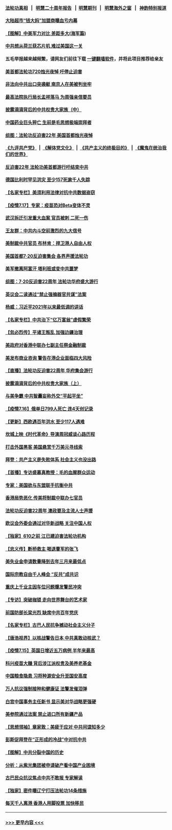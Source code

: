 #### [法轮功真相](https://github.com/gfw-breaker/truth/blob/master/README.md?t=0) &nbsp;&nbsp;|&nbsp;&nbsp; [明慧二十周年报告](https://github.com/gfw-breaker/mh-reports/blob/master/README.md?t=0) &nbsp;&nbsp;|&nbsp;&nbsp;[明慧期刊](https://github.com/gfw-breaker/mh-qikan) &nbsp;&nbsp;|&nbsp;&nbsp; [明慧海外之窗](https://github.com/gfw-breaker/mh-news/blob/master/README.md?t=0) &nbsp;&nbsp;|&nbsp;&nbsp; [神韵特别报道](https://github.com/gfw-breaker/mh-news/blob/master/shenyun.md?t=0)
#### [大陆超市“钱大妈”加盟商曝血亏内幕](../pages/nf4514/n13096080.md?t=07181701) 
#### [【图解】中美军力对比 差距多大(海军篇)](../pages/nf4514/n13091904.md?t=07181701) 
#### [中共想从荷兰获芯片机 难过美国这一关](../pages/nf4514/n13095864.md?t=07181701) 
#### 五毛举报越来越频繁，请网友们前往下载 [一键翻墙软件](https://github.com/gfw-breaker/ssr-accounts)，并将此项目推荐给亲友
#### [美首都法轮功720烛光夜悼 吁停止迫害](../pages/nf4514/n13095574.md?t=07181701) 
#### [非法向中共出口突袭艇 南京人在美被判坐牢](../pages/nf4514/n13095544.md?t=07181701) 
#### [最高法院执行局长孟祥落马 为周强亲信要员](../pages/nf4514/n13095758.md?t=07181701) 
#### [披露滴滴背后的中共权贵大家族（中）](../pages/nf4514/n13094096.md?t=07181701) 
#### [中国药业巨头猝亡 生前是毛思想极端崇拜者](../pages/nf4514/n13095676.md?t=07181701) 
#### [组图：法轮功反迫害22年 美国首都烛光夜悼](../pages/nf4514/n13094603.md?t=07181701) 
#### [《九评共产党》](https://github.com/begood0513/9ping.md/blob/master/README.md) &nbsp;|&nbsp; [《解体党文化》](../../../../jtdwh.md/blob/master/README.md)  &nbsp;|&nbsp; [《共产主义的终极目的》](../../../../gczydzjmd.md/blob/master/README.md) &nbsp;|&nbsp; [《魔鬼在统治我们的世界》](../../../../mgztzwmdsj.md/blob/master/README.md) 
#### [反迫害22年 法轮功美首都游行吁结束中共](../pages/nf4514/n13094283.md?t=07181701) 
#### [德国比利时罕见洪灾 至少157死逾千人失踪](../pages/nf4514/n13095530.md?t=07181701) 
#### [【名家专栏】美须利用法律对抗中共数据盗窃](../pages/nf4514/n13090954.md?t=07181701) 
#### [【疫情7.17】专家：疫苗恐对Beta变体不灵](../pages/nf4514/n13095336.md?t=07181701) 
#### [武汉拆迁引发重大血案 官员被刺 二死一伤](../pages/nf4514/n13094713.md?t=07181701) 
#### [王友群：中共内斗空前激烈的九大信号](../pages/nf4514/n13094266.md?t=07181701) 
#### [美制裁中共官员 布林肯：捍卫港人自由人权](../pages/nf4514/n13094295.md?t=07181701) 
#### [美国首都7·20反迫害集会 各界声援法轮功](../pages/nf4514/n13093900.md?t=07181701) 
#### [美军撤离阿富汗 塔利班或变中共噩梦](../pages/nf4514/n13094370.md?t=07181701) 
#### [组图：7·20反迫害22周年 法轮功华府盛大游行](../pages/nf4514/n13094319.md?t=07181701) 
#### [英议会二读通过“禁止强摘器官共谋”法案](../pages/nf4514/n13094147.md?t=07181701) 
#### [杨威：习近平2021年以来最低调的讲话](../pages/nf4514/n13094137.md?t=07181701) 
#### [【名家专栏】中共治下“亿万富翁”虚假繁荣](../pages/nf4514/n13090860.md?t=07181701) 
#### [【忽必烈传】平诸王叛乱 加强边疆治理](../pages/nf4514/n13071964.md?t=07181701) 
#### [美政府对香港中联办七副主任祭金融制裁](../pages/nf4514/n13093952.md?t=07181701) 
#### [美发布商业咨询 警告在港企业面临四大风险](../pages/nf4514/n13093863.md?t=07181701) 
#### [【直播】法轮功反迫害22周年 华府集会游行](../pages/nf4514/n13086810.md?t=07181701) 
#### [披露滴滴背后的中共权贵大家族（上）](../pages/nf4514/n13093989.md?t=07181701) 
#### [与美争霸 中共智囊妄称外交“平起平坐”](../pages/nf4514/n13087656.md?t=07181701) 
#### [【疫情7.16】俄单日799人死亡 连4天创记录](../pages/nf4514/n13093112.md?t=07181701) 
#### [【更新】西欧遇百年洪水 至少117人遇难](../pages/nf4514/n13090843.md?t=07181701) 
#### [坎城上映《时代革命》导演周冠威谈心路历程](../pages/nf4514/n13092410.md?t=07181701) 
#### [打击外国黑客 美国悬赏千万美元寻线索](../pages/nf4514/n13092759.md?t=07181701) 
#### [拜登：共产主义是失败体系 社会主义也没出路](../pages/nf4514/n13092437.md?t=07181701) 
#### [【首播】专访盛慕真教授：毛的血腥群众运动](../pages/nf4514/n13091782.md?t=07181701) 
#### [专家：美国欲与东盟联手抗衡中共](../pages/nf4514/n13091986.md?t=07181701) 
#### [香港局势恶化 传美将制裁中联办七官员](../pages/nf4514/n13092036.md?t=07181701) 
#### [法轮功反迫害22周年 澳政要及主流人士声援](../pages/nf4514/n13090065.md?t=07181701) 
#### [欧议会外委会通过对华新战略 关注中国人权](../pages/nf4514/n13091868.md?t=07181701) 
#### [【独家】610之前 江已建迫害法轮功机构](../pages/nf4514/n13072624.md?t=07181701) 
#### [【忠义传】断桥救主 喝退曹军的张飞](../pages/nf4514/n13077166.md?t=07181701) 
#### [美失业金申请数量降到去年三月来最低点](../pages/nf4514/n13091955.md?t=07181701) 
#### [国际宗教自由千人峰会 “反共”成共识](../pages/nf4514/n13091403.md?t=07181701) 
#### [重庆上千业主因车位问题爆发警民冲突](../pages/nf4514/n13091682.md?t=07181701) 
#### [【专访】突破枷锁 走向世界舞台的艺术家](../pages/nf4514/n13089031.md?t=07181701) 
#### [前国防部长梁光烈 缺席中共百年党庆](../pages/nf4514/n13091551.md?t=07181701) 
#### [【名家专栏】古巴人民抗争撼动社会主义分子](../pages/nf4514/n13091074.md?t=07181701) 
#### [【唐浩视界】以核战警告日本 中共真敢动核武？](../pages/nf4514/n13090771.md?t=07181701) 
#### [【疫情7.15】英国日增近五万病例 半年来最高](../pages/nf4514/n13090498.md?t=07181701) 
#### [科兴疫苗大赚 背后涉江派权贵及美养老基金](../pages/nf4514/n13091198.md?t=07181701) 
#### [中国粮食隐患 习将种源安全升至国安高度](../pages/nf4514/n13091080.md?t=07181701) 
#### [万人抗议强制接种和健康证 法警发催泪弹](../pages/nf4514/n13090673.md?t=07181701) 
#### [白宫中国事务主任新书 显示美对华战略更强硬](../pages/nf4514/n13089691.md?t=07181701) 
#### [美参院通过法案 禁止进口所有新疆产品](../pages/nf4514/n13089397.md?t=07181701) 
#### [【思想领袖】章家敦：美疲于应对 中共间谍知多少](../pages/nf4514/n13037813.md?t=07181701) 
#### [彭斯促拜登在“正形成的冷战”中对抗中共](../pages/nf4514/n13089354.md?t=07181701) 
#### [【图解】中共分裂中国的历史](../pages/nf4514/n13089409.md?t=07181701) 
#### [分析：从紫光集团被申请破产看中国产业困境](../pages/nf4514/n13089000.md?t=07181701) 
#### [古巴民众抗议焦点中共不敢报 专家解读](../pages/nf4514/n13089116.md?t=07181701) 
#### [【独家】密件曝辽宁打压法轮功14条措施](../pages/nf4514/n13039077.md?t=07181701) 
#### [每天千人离港 香港人用脚投票 加快移民](../pages/nf4514/n13089218.md?t=07181701) 

----
#### [ >>> 更早内容 <<< ](../indexes/nf4514-earlier.md)

